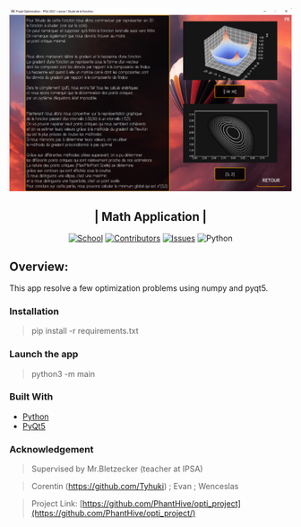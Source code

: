 

<div align="center">

<img src="./src/image/app2.png">

<h2 align="center"> 
  | Math Application |
</h2>

[![School][school-shield]][school-url]
[![Contributors][contributors-shield]][contributors-url]
[![Issues][issues-shield]][issues-url]
![Python](https://img.shields.io/badge/Python-3.10-brightgreen?&style=for-the-badge)
</div>


## Overview:
This app resolve a few optimization problems using numpy and pyqt5.

### Installation

> pip install -r requirements.txt

### Launch the app

> python3 -m main


### Built With

* [Python](https://www.python.org)
* [PyQt5](https://pypi.org/project/PyQt5/)


### Acknowledgement

> Supervised by Mr.Bletzecker (teacher at IPSA)

> Corentin (https://github.com/Tyhuki) ; Evan ; Wenceslas

> Project Link: [https://github.com/PhantHive/opti_project](https://github.com/PhantHive/opti_project/)

<!-- MARKDOWN LINKS & IMAGES -->
[contributors-shield]: https://img.shields.io/github/contributors/PhantHive/opti_project.svg?style=for-the-badge
[contributors-url]: https://github.com/PhantHive/opti_project/graphs/contributors/

[issues-shield]: https://img.shields.io/github/issues/PhantHive/opti_project.svg?style=for-the-badge
[issues-url]: https://github.com/PhantHive/opti_project/issues/

[school-shield]: https://img.shields.io/badge/School-IPSA-cyan?&style=for-the-badge
[school-url]: https://www.ipsa.fr/
